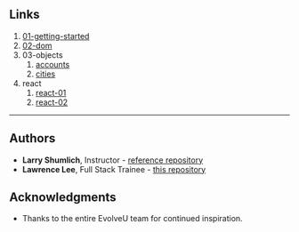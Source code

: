 ## Links

1. [01-getting-started](src/01-getting-started/)
1. [02-dom](src/02-dom/)
1. 03-objects
    1. [accounts](src/03-objects/)
    1. [cities](src/03-objects/cities/)
1. react
    1. [react-01](react-01)
    1. [react-02](react-02)

---

## Authors

* **Larry Shumlich**, Instructor - [reference repository](https://github.com/larryevolveu/reference/)
* **Lawrence Lee**, Full Stack Trainee - [this repository](https://github.com/larryjl/cohort3/)

## Acknowledgments

* Thanks to the entire EvolveU team for continued inspiration.
